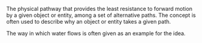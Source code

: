 The physical pathway that provides the least resistance to forward motion by a given object or entity, among a set of alternative paths. The concept is often used to describe why an object or entity takes a given path.

The way in which water flows is often given as an example for the idea.